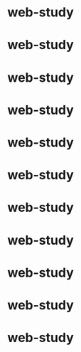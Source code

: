 # web-study
# web-study
# web-study
# web-study
# web-study
# web-study
# web-study
# web-study
# web-study
# web-study
# web-study
